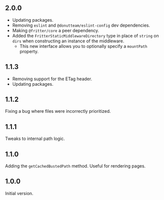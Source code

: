 ## 2.0.0

* Updating packages.
* Removing `eslint` and `@donutteam/eslint-config` dev dependencies.
* Making `@fritter/core` a peer dependency.
* Added the `FritterStaticMiddlewareDirectory` type in place of `string` on `dirs` when constructing an instance of the middleware.
	* This new interface allows you to optionally specify a `mountPath` property.

## 1.1.3

* Removing support for the ETag header.
* Updating packages.

## 1.1.2
Fixing a bug where files were incorrectly prioritized.

## 1.1.1
Tweaks to internal path logic.

## 1.1.0
Adding the `getCachedBustedPath` method. Useful for rendering pages.

## 1.0.0
Initial version.